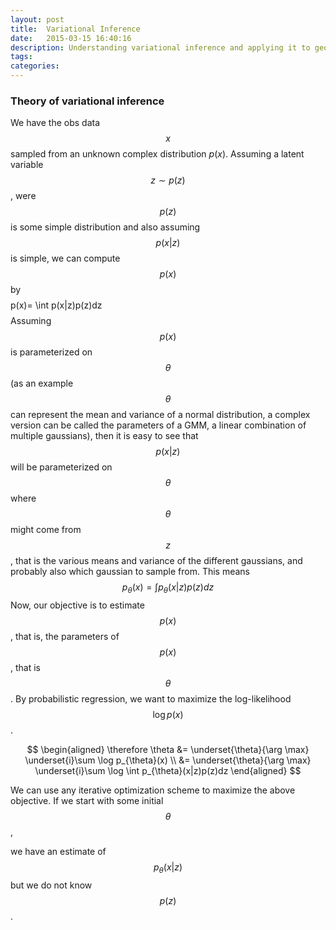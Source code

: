```yaml
---
layout: post
title:  Variational Inference
date:   2015-03-15 16:40:16
description: Understanding variational inference and applying it to geophysical inversion
tags: 
categories: 
---
```

<h3>Theory of variational inference </h3>

We have the obs data $$x$$ sampled from an unknown complex distribution $p(x)$. Assuming a latent variable $$z \sim p(z)$$, were $$p(z)$$ is some simple distribution and also assuming $$p(x|z)$$ is simple, we can compute $$p(x)$$ by 
$$$$p(x)= \int p(x|z)p(z)dz$$$$
Assuming $$p(x)$$ is parameterized on $$\theta$$ (as an example $$\theta$$ can represent the mean and variance of a normal distribution, a complex version can be called the parameters of a GMM, a linear combination of multiple gaussians), then it is easy to see that $$p(x|z)$$ will be parameterized on $$\theta$$ where $$\theta$$ might come from $$z$$, that is the various means and variance of the different gaussians, and probably also which gaussian to sample from. This means 
$$p_{\theta}(x)= \int p_{\theta}(x|z)p(z)dz$$
Now, our objective is to estimate $$p(x)$$, that is, the parameters of $$p(x)$$, that is $$\theta$$. By probabilistic regression, we want to maximize the log-likelihood $$ \log p(x)$$. 

$$
\begin{aligned}
 \therefore \theta &= \underset{\theta}{\arg \max} \underset{i}\sum \log p_{\theta}(x) \\
 &= \underset{\theta}{\arg \max} \underset{i}\sum \log \int p_{\theta}(x|z)p(z)dz
\end{aligned}
$$

We can use any iterative optimization scheme to maximize the above objective. If we start  with some initial $$\theta$$, 

we have an estimate of $$p_{\theta}(x|z)$$ but we do not know $$p(z)$$. 

<!-- Unless we know the exact analytical expression for the integral, we can use any iterative optimi

In our case, assuming we know $$\log p_{\theta}(x|z)$$ for that iteration, the evaluation of the above integration requires estimating $$p(z)$$. Using Baye's rule $$p(z)= p(z|x) p(x)$$. Since we do not know $$p(x)$$ (called evidence), the above is intractable. Even if we made some assumption, it would requrie drawing a bunch of samples from z and finding the expectation $$\mathbb{E}_{z \sim p(z)}[p_{\theta}(x|z)]$$, or in simpler terms, evaluating that integral numerically. When computing the gradient of that objective w.r.t $$\theta$$, this would mean drawing the samples $$z$$ every time in the iterative optimization. In short,  -->